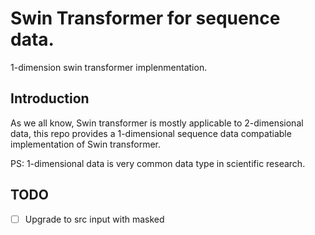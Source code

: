 # Swin Transformer for sequence data.
1-dimension swin transformer implenmentation.

## Introduction
As we all know, Swin transformer is mostly applicable to 2-dimensional data, this repo provides a 1-dimensional sequence data compatiable implementation of Swin transformer.

PS: 1-dimensional data is very common data type in scientific research.

## TODO
- [ ] Upgrade to src input with masked
